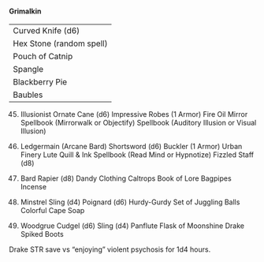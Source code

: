 #### Grimalkin
|                          |
|--------------------------|
| Curved Knife (d6)        |
| Hex Stone (random spell) |
| Pouch of Catnip          |
| Spangle                  |
| Blackberry Pie           |
| Baubles                  |




45. Illusionist
Ornate Cane (d6)
Impressive Robes (1 Armor)
Fire Oil
Mirror
Spellbook (Mirrorwalk or Objectify)
Spellbook (Auditory Illusion or Visual Illusion)

51. Ledgermain (Arcane Bard)
Shortsword (d6)
Buckler (1 Armor)
Urban Finery
Lute
Quill & Ink
Spellbook (Read Mind or Hypnotize)
Fizzled Staff (d8)

14. Bard
Rapier (d8)
Dandy Clothing
Caltrops
Book of Lore
Bagpipes
Incense


53. Minstrel
Sling (d4)
Poignard (d6)
Hurdy-Gurdy
Set of Juggling Balls
Colorful Cape
Soap

66. Woodgrue
Cudgel (d6)
Sling (d4)
Panflute
Flask of Moonshine
Drake
Spiked Boots

Drake
STR save vs “enjoying” violent psychosis for 1d4 hours.